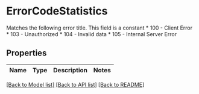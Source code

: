 # ErrorCodeStatistics

Matches the following error title.   This field is a constant  * 100 - Client Error * 103 - Unauthorized * 104 - Invalid data * 105 - Internal Server Error
## Properties
Name | Type | Description | Notes
------------ | ------------- | ------------- | -------------

[[Back to Model list]](../README.md#documentation-for-models) [[Back to API list]](../README.md#documentation-for-api-endpoints) [[Back to README]](../README.md)


